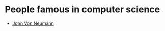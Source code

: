 # People famous in computer science

- [John Von Neumann](https://en.wikipedia.org/wiki/John_von_Neumann)

